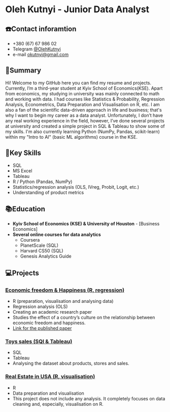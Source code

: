 # Oleh Kutnyi - Junior Data Analyst

## ☎️Contact inforamtion
- +380 (67) 67 986 02
- Telegram [@OlehKutnyi](https://t.me/OlehKutnyi)
- e-mail okutnyi@gmail.com

## 📄Summary
Hi! Welcome to my GitHub here you can find my resume and projects. Currently, I’m a third-year student at Kyiv School of Economics(KSE). Apart from economics, my studying in university was mainly connected to math and working with data. I had courses like Statistics & Probability, Regression Analysis, Econometrics, Data Preparation and Visualisation on R, etc. I am also a fan of the scientific data-driven approach in life and business; that's why I want to begin my career as a data analyst. Unfortunately, I don’t have any real working experience in the field, however, I’ve done several projects at university and created a simple project in SQL & Tableau to show some of my skills. I'm also currently learning Python (NumPy, Pandas, scikit-learn) within my "Intro to AI" (basic ML algorithms) course in the KSE.

## 🎯Key Skills
- SQL
- MS Excel
- Tableau
- R / Python (Pandas, NumPy)
- Statistics/regression analysis (OLS, IVreg, Probit, Logit, etc.)
- Understanding of product metrics 

## 📚Education
- **Kyiv School of Economics (KSE) & University of Houston** - [Business Economics]
- **Several online courses for data analytics**
  - Coursera 
  - PlanetScale (SQL)
  - Harvard CS50 (SQL)
  - Genesis Analytics Guide

## 💻Projects
### [Economic freedom & Happiness (R, regression)](https://github.com/OlehKutnyi/CV/blob/main/Economic%20Freedom%20%26%20Happiness.md)
- R (preparation, visualisation and analysing data)
- Regression analysis (OLS)
- Creating an academic research paper
- Studies the effect of a country’s culture on the relationship between economic freedom and happiness.
- [Link for the published paper](https://mpra.ub.uni-muenchen.de/119620/)

### [Toys sales (SQl & Tableau)](https://github.com/OlehKutnyi/CV/blob/main/Toys%20Sales.md)
- SQL
- Tableau
- Analysing the dataset about products, stores and sales. 

### [Real Estate in USA (R, visualisation)](https://github.com/OlehKutnyi/CV/blob/main/Real%20Estate.md)
- R
- Data preparation and visualisation
- This project does not include any analysis. It completely focuses on data cleaning and, especially, visualisation on R.
